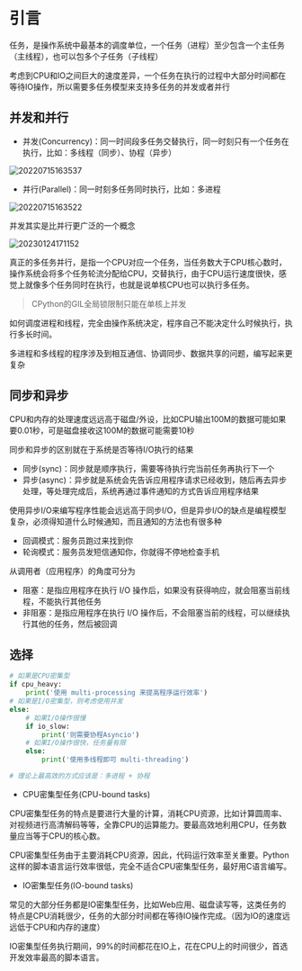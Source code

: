 # 引言

任务，是操作系统中最基本的调度单位，一个任务（进程）至少包含一个主任务（主线程），也可以包多个子任务（子线程）

考虑到CPU和IO之间巨大的速度差异，一个任务在执行的过程中大部分时间都在等待IO操作，所以需要多任务模型来支持多任务的并发或者并行

## 并发和并行

- 并发(Concurrency)：同一时间段多任务交替执行，同一时刻只有一个任务在执行，比如：多线程（同步）、协程（异步）

![20220715163537](http://image.zuoright.com/20220715163537.png)

- 并行(Parallel)：同一时刻多任务同时执行，比如：多进程

![20220715163522](http://image.zuoright.com/20220715163522.png)

并发其实是比并行更广泛的一个概念

![20230124171152](http://image.zuoright.com/20230124171152.png)

真正的多任务并行，是指一个CPU对应一个任务，当任务数大于CPU核心数时，操作系统会将多个任务轮流分配给CPU，交替执行，由于CPU运行速度很快，感觉上就像多个任务同时在执行，也就是说单核CPU也可以执行多任务。

> CPython的GIL全局锁限制只能在单核上并发

如何调度进程和线程，完全由操作系统决定，程序自己不能决定什么时候执行，执行多长时间。

多进程和多线程的程序涉及到相互通信、协调同步、数据共享的问题，编写起来更复杂

## 同步和异步

CPU和内存的处理速度远远高于磁盘/外设，比如CPU输出100M的数据可能如果要0.01秒，可是磁盘接收这100M的数据可能需要10秒

同步和异步的区别就在于系统是否等待I/O执行的结果

- 同步(sync)：同步就是顺序执行，需要等待执行完当前任务再执行下一个
- 异步(async)：异步就是系统会先告诉应用程序请求已经收到，随后再去异步处理，等处理完成后，系统再通过事件通知的方式告诉应用程序结果

使用异步I/O来编写程序性能会远远高于同步I/O，但是异步I/O的缺点是编程模型复杂，必须得知道什么时候通知，而且通知的方法也有很多种

- 回调模式：服务员跑过来找到你
- 轮询模式：服务员发短信通知你，你就得不停地检查手机

从调用者（应用程序）的角度可分为

- 阻塞：是指应用程序在执行 I/O 操作后，如果没有获得响应，就会阻塞当前线程，不能执行其他任务
- 非阻塞：是指应用程序在执行 I/O 操作后，不会阻塞当前的线程，可以继续执行其他的任务，然后被回调

## 选择

```python
# 如果是CPU密集型
if cpu_heavy:
    print('使用 multi-processing 来提高程序运行效率')
# 如果是I/O密集型，则考虑使用并发
else:
    # 如果I/O操作很慢
    if io_slow:
        print('则需要协程Asyncio')
    # 如果I/O操作很快，任务量有限
    else:
        print('使用多线程即可 multi-threading')

# 理论上最高效的方式应该是：多进程 + 协程
```

- CPU密集型任务(CPU-bound tasks)

CPU密集型任务的特点是要进行大量的计算，消耗CPU资源，比如计算圆周率、对视频进行高清解码等等，全靠CPU的运算能力。要最高效地利用CPU，任务数量应当等于CPU的核心数。

CPU密集型任务由于主要消耗CPU资源，因此，代码运行效率至关重要。Python这样的脚本语言运行效率很低，完全不适合CPU密集型任务，最好用C语言编写。

- IO密集型任务(IO-bound tasks)

常见的大部分任务都是IO密集型任务，比如Web应用、磁盘读写等，这类任务的特点是CPU消耗很少，任务的大部分时间都在等待IO操作完成。（因为IO的速度远远低于CPU和内存的速度）

IO密集型任务执行期间，99%的时间都花在IO上，花在CPU上的时间很少，首选开发效率最高的脚本语言。
